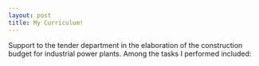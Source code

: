 ```yaml
---
layout: post
title: My Curriculum!
---
```


Support to the tender department in the elaboration of the construction budget for industrial power plants.
Among the tasks I performed included:

